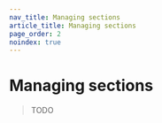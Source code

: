 ```yaml
---
nav_title: Managing sections
article_title: Managing sections
page_order: 2
noindex: true
---
```


# Managing sections

> TODO

